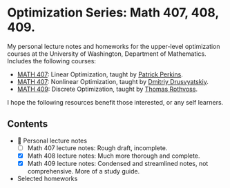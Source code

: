 # Optimization Series: Math 407, 408, 409.
My personal lecture notes and homeworks for the upper-level optimization courses at the University of Washington, Department of Mathematics. Includes the following courses:
- [MATH 407](https://math.washington.edu/courses/2020/winter/math/407/a): Linear Optimization, taught by [Patrick Perkins](https://math.washington.edu/people/patrick-perkins). 
- [MATH 407](https://sites.google.com/uw.edu/ddrusv/teaching): Nonlinear Optimization, taught by [Dmitriy Drusvyatskiy](https://math.washington.edu/people/dmitriy-drusvyatskiy).
- [MATH 409](https://sites.math.washington.edu/~rothvoss/409-spring-2022/409-spring-2022.html): Discrete Optimization, taught by [Thomas Rothvoss](https://sites.math.washington.edu/~rothvoss/).

I hope the following resources benefit those interested, or any self learners.

## Contents

* 📝 Personal lecture notes
  * [ ] Math 407 lecture notes: Rough draft, incomplete.
  * [x] Math 408 lecture notes: Much more thorough and complete. 
  * [x] Math 409 lecture notes: Condensed and streamlined notes, not comprehensive. More of a study guide.
* Selected homeworks 

